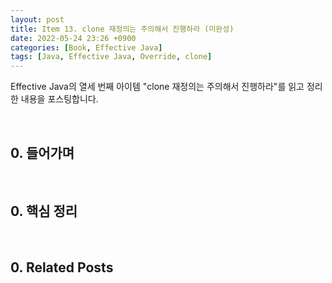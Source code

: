 ```yaml
---
layout: post
title: Item 13. clone 재정의는 주의해서 진행하라 (미완성)
date: 2022-05-24 23:26 +0900
categories: [Book, Effective Java]
tags: [Java, Effective Java, Override, clone]
---
```




Effective Java의 열세 번째 아이템 "clone 재정의는 주의해서 진행하라"를 읽고 정리한 내용을 포스팅합니다.

<br>

## 0. 들어가며



<br>

## 0. 핵심 정리



<br>

## 0. Related Posts

